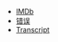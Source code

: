 
* [IMDb](https://www.imdb.com/title/tt0116629/?ref_=ttqt_qt_tt)
* [错误](https://www.moviemistakes.com/main649)
* [Transcript](https://movies.fandom.com/wiki/Independence_Day/Transcript)